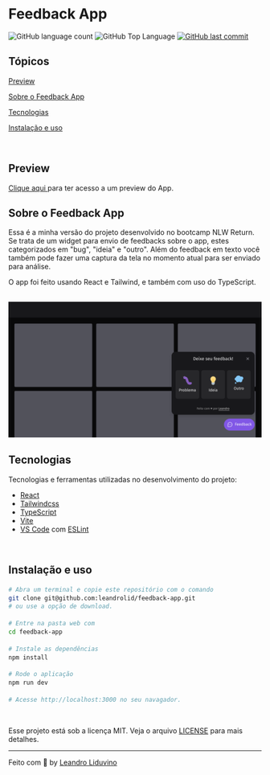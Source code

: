# Feedback App

<p>
  <img alt="GitHub language count" src="https://img.shields.io/github/languages/count/leandrolid/feedback-app?color=6E40C9&style=flat-square">
  <img alt="GitHub Top Language" src="https://img.shields.io/github/languages/top/leandrolid/feedback-app?color=6E40C9&style=flat-square">
  <a href="https://github.com/leandrolid/feedback-app/commits/main">
    <img alt="GitHub last commit" src="https://img.shields.io/github/last-commit/leandrolid/feedback-app?color=6E40C9&style=flat-square">
  </a>
</p>

## Tópicos 

[Preview](#preview)

[Sobre o Feedback App](#sobre-o-feedback-app)

[Tecnologias](#tecnologias)

[Instalação e uso](#instalação-e-uso)

<br>

## Preview

<a title="Feedback App" href="https://leandrolid.github.io/feedback-app/" >Clique aqui </a> para ter acesso a um  preview do App.

## Sobre o Feedback App 

Essa é a minha versão do projeto desenvolvido no bootcamp NLW Return. Se trata de um widget para envio de feedbacks sobre o app, estes categorizados em "bug", "ideia" e "outro". Além do feedback em texto você também pode fazer uma captura da tela no momento atual para ser enviado para análise.

O app foi feito usando React e Tailwind, e também com uso do TypeScript.
<br>
<br>

<p align="center">
<img src=".github/app_image.png" alt="Imagem do aplicativo" />
</p>

## Tecnologias

Tecnologias e ferramentas utilizadas no desenvolvimento do projeto:

- [React](https://reactjs.org/)
- [Tailwindcss](https://tailwindcss.com/)
- [TypeScript](https://www.typescriptlang.org/)
- [Vite](https://vitejs.dev/)
- [VS Code](https://code.visualstudio.com/) com [ESLint](https://eslint.org/)

<br>

## Instalação e uso

```bash
# Abra um terminal e copie este repositório com o comando
git clone git@github.com:leandrolid/feedback-app.git
# ou use a opção de download.

# Entre na pasta web com 
cd feedback-app

# Instale as dependências
npm install

# Rode o aplicação
npm run dev

# Acesse http://localhost:3000 no seu navagador.
```

<br>

Esse projeto está sob a licença MIT. Veja o arquivo [LICENSE](/LICENSE) para mais detalhes.

---

Feito com :purple_heart: by [Leandro Liduvino](https://github.com/leandrolid)
